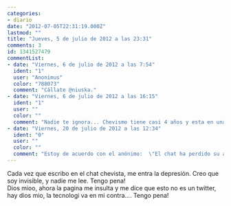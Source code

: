 ```yaml
---
categories:
- diario
date: "2012-07-05T22:31:19.000Z"
lastmod: ""
title: "Jueves, 5 de julio de 2012 a las 23:31"
comments: 3
id: 1341527479
commentList:
- date: "Viernes, 6 de julio de 2012 a las 7:54"
  ident: "1"
  user: "Anonimus"
  color: "788073"
  comment: "Cállate @niuska."
- date: "Viernes, 6 de julio de 2012 a las 16:15"
  ident: "1"
  user: ""
  color: ""
  comment: "Nadie te ignora... Chevismo tiene casi 4 años y esta en una fase de \"transicion\". El chat ha perdido su antiguo esplendor, pero renacera, seguro."
- date: "Viernes, 20 de julio de 2012 a las 12:34"
  ident: "0"
  user: ""
  color: ""
  comment: "Estoy de acuerdo con el anónimo:  \"El chat ha perdido su antiguo esplendor, pero renacerá, seguro\".   \n¿@niuska? ¡Hay usuarios nuevos! O igual esta es antigua pero de las  que no se dejaba ver mucho...  \nY sí que se te lee..."
---
```


Cada vez que escribo en el chat chevista, me entra la depresión. Creo que soy invisible, y nadie me lee. Tengo pena!  
Dios mioo, ahora la pagina me insulta y me dice que esto no es un twitter, hay dios mio, la tecnologi va en mi contra.... Tengo pena!
